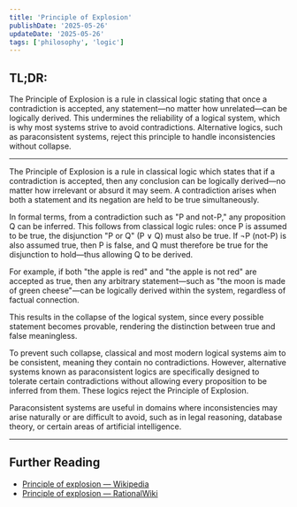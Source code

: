 ```yaml
---
title: 'Principle of Explosion'
publishDate: '2025-05-26'
updateDate: '2025-05-26'
tags: ['philosophy', 'logic']
---
```


## TL;DR:

The Principle of Explosion is a rule in classical logic stating that once a contradiction is accepted, any statement—no matter how unrelated—can be logically derived. This undermines the reliability of a logical system, which is why most systems strive to avoid contradictions. Alternative logics, such as paraconsistent systems, reject this principle to handle inconsistencies without collapse.

---

The Principle of Explosion is a rule in classical logic which states that if a contradiction is accepted, then any conclusion can be logically derived—no matter how irrelevant or absurd it may seem. A contradiction arises when both a statement and its negation are held to be true simultaneously.

In formal terms, from a contradiction such as "P and not-P," any proposition Q can be inferred. This follows from classical logic rules: once P is assumed to be true, the disjunction "P or Q" (P ∨ Q) must also be true. If ¬P (not-P) is also assumed true, then P is false, and Q must therefore be true for the disjunction to hold—thus allowing Q to be derived.

For example, if both "the apple is red" and "the apple is not red" are accepted as true, then any arbitrary statement—such as "the moon is made of green cheese"—can be logically derived within the system, regardless of factual connection.

This results in the collapse of the logical system, since every possible statement becomes provable, rendering the distinction between true and false meaningless.

To prevent such collapse, classical and most modern logical systems aim to be consistent, meaning they contain no contradictions. However, alternative systems known as paraconsistent logics are specifically designed to tolerate certain contradictions without allowing every proposition to be inferred from them. These logics reject the Principle of Explosion.

Paraconsistent systems are useful in domains where inconsistencies may arise naturally or are difficult to avoid, such as in legal reasoning, database theory, or certain areas of artificial intelligence.

---

## Further Reading

- [Principle of explosion — Wikipedia](https://en.wikipedia.org/wiki/Principle_of_explosion)
- [Principle of explosion — RationalWiki](https://rationalwiki.org/wiki/Principle_of_explosion)
